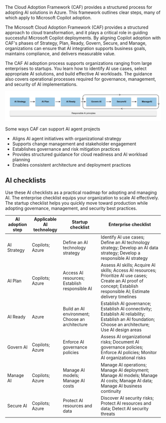 The Cloud Adoption Framework (CAF) provides a structured process for adopting AI solutions in Azure. This framework outlines clear steps, many of which apply to Microsoft Copilot adoption.

The Microsoft Cloud Adoption Framework (CAF) provides a structured approach to cloud transformation, and it plays a critical role in guiding successful Microsoft Copilot deployments. By aligning Copilot adoption with CAF's phases of Strategy, Plan, Ready, Govern, Secure, and Manage, organizations can ensure that AI integration supports business
goals, maintains compliance, and delivers measurable value.

The CAF AI adoption process supports organizations ranging from large enterprises to startups. You learn how to identify AI use cases, select appropriate AI solutions, and build effective AI workloads. The guidance
also covers operational processes required for governance, management, and security of AI implementations.

[![Diagram showing the AI adoption process: AI Strategy, AI Plan, AI Ready, Govern AI, Manage AI, and Secure AI.](../media/ai-adoption-guidance.png)](../media/ai-adoption-guidance-big.png#lightbox)

Some ways CAF can support AI agent projects

- Aligns AI agent initiatives with organizational strategy
- Supports change management and stakeholder engagement
- Establishes governance and risk mitigation practices
- Provides structured guidance for cloud readiness and AI workload
  planning
- Enables consistent architecture and deployment practices

## AI checklists

Use these AI checklists as a practical roadmap for adopting and managing AI. The enterprise checklist equips your organization to scale AI effectively. The startup checklist helps you quickly move toward production while adopting governance, management, and security best practices.

|AI adoption step  |Applicable AI technology  |Startup checklist  |Enterprise checklist  |
|-----------------|-------------------|--------------------|-------------------------------|
|AI Strategy     |Copilots; Azure         | Define an AI technology strategy| Identify AI use cases; Define an AI technology strategy; Develop an AI data strategy; Develop a responsible AI strategy|
|AI Plan     |Copilots; Azure          | Access AI resources; Establish responsible AI         | Assess AI skills; Acquire AI skills; Access AI resources; Prioritize AI use cases; Create an AI proof of concept; Establish responsible AI; Estimate delivery timelines|
|AI Ready     |Azure         | Build an AI environment; Choose an architecture| Establish AI governance; Establish AI connectivity; Establish AI reliability; Establish an AI foundation; Choose an architecture; Use AI design areas|
|Govern AI     |Copilots; Azure         | Enforce AI governance policies| Assess AI organizational risks; Document AI governance policies; Enforce AI policies; Monitor AI organizational risks|
|Manage AI     |Copilots; Azure         | Manage AI models; Manage AI costs| Manage AI operations; Manage AI deployment; Manage AI models; Manage AI costs; Manage AI data; Manage AI business continuity|
|Secure AI     |Copilots; Azure         | Protect AI resources and data| Discover AI security risks; Protect AI resources and data; Detect AI security threats|
